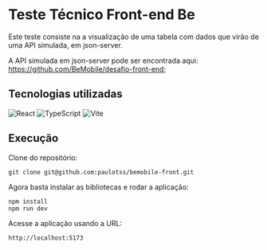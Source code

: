 # Teste Técnico Front-end Be

Este teste consiste na a visualização de uma tabela com dados que virão de uma API simulada, em json-server.

A API simulada em json-server pode ser encontrada aqui: https://github.com/BeMobile/desafio-front-end;

## Tecnologias utilizadas

![React](https://img.shields.io/badge/react-%2320232a.svg?style=for-the-badge&logo=react&logoColor=%2361DAFB)
![TypeScript](https://img.shields.io/badge/typescript-%23007ACC.svg?style=for-the-badge&logo=typescript&logoColor=white)
![Vite](https://img.shields.io/badge/vite-%23646CFF.svg?style=for-the-badge&logo=vite&logoColor=white)

## Execução

Clone do repositório:

```
git clone git@github.com:paulotss/bemobile-front.git
```

Agora basta instalar as bibliotecas e rodar a aplicação:

```
npm install
npm run dev
```

Acesse a aplicação usando a URL:

```
http://localhost:5173
```